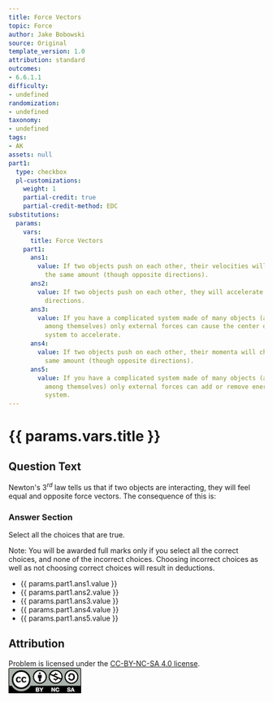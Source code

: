 ```yaml
---
title: Force Vectors
topic: Force
author: Jake Bobowski
source: Original
template_version: 1.0
attribution: standard
outcomes:
- 6.6.1.1
difficulty:
- undefined
randomization:
- undefined
taxonomy:
- undefined
tags:
- AK
assets: null
part1:
  type: checkbox
  pl-customizations:
    weight: 1
    partial-credit: true
    partial-credit-method: EDC
substitutions:
  params:
    vars:
      title: Force Vectors
    part1:
      ans1:
        value: If two objects push on each other, their velocities will change by
          the same amount (though opposite directions).
      ans2:
        value: If two objects push on each other, they will accelerate in opposite
          directions.
      ans3:
        value: If you have a complicated system made of many objects (all interacting
          among themselves) only external forces can cause the center of mass of the
          system to accelerate.
      ans4:
        value: If two objects push on each other, their momenta will change by the
          same amount (though opposite directions).
      ans5:
        value: If you have a complicated system made of many objects (all interacting
          among themselves) only external forces can add or remove energy from the
          system.
---
```

# {{ params.vars.title }}

## Question Text

Newton's $3^{rd}$ law tells us that if two objects are interacting, they will feel equal and opposite force vectors.
The consequence of this is:

### Answer Section

Select all the choices that are true.

Note: You will be awarded full marks only if you select all the correct choices, and none of the incorrect choices. Choosing incorrect choices as well as not choosing correct choices will result in deductions.

- {{ params.part1.ans1.value }}
- {{ params.part1.ans2.value }}
- {{ params.part1.ans3.value }}
- {{ params.part1.ans4.value }}
- {{ params.part1.ans5.value }}

## Attribution

Problem is licensed under the [CC-BY-NC-SA 4.0 license](https://creativecommons.org/licenses/by-nc-sa/4.0/).<br> ![The Creative Commons 4.0 license requiring attribution-BY, non-commercial-NC, and share-alike-SA license.](https://raw.githubusercontent.com/firasm/bits/master/by-nc-sa.png)